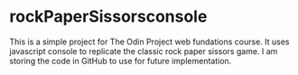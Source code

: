 # rockPaperSissorsconsole

This is a simple project for The Odin Project web fundations course.  It uses javascript console to replicate the classic rock paper sissors game.  I am storing the code in GitHub to use for future implementation. 
